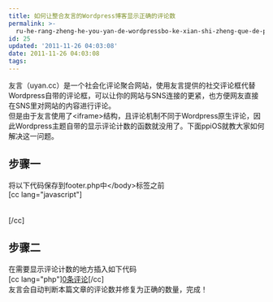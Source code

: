 ```yaml
---
title: 如何让整合友言的Wordpress博客显示正确的评论数
permalink: >-
  ru-he-rang-zheng-he-you-yan-de-wordpressbo-ke-xian-shi-zheng-que-de-ping-lun-shu
id: 25
updated: '2011-11-26 04:03:08'
date: 2011-11-26 04:03:08
tags:
---
```


<p>友言（uyan.cc）是一个社会化评论聚合网站，使用友言提供的社交评论框代替Wordpress自带的评论框，可以让你的网站与SNS连接的更紧，也方便网友直接在SNS里对网站的内容进行评论。<br />
但是由于友言使用了&lt;iframe&gt;结构，且评论机制不同于Wordpress原生评论，因此Wordpress主题自带的显示评论计数的函数就没用了。下面ppiOS就教大家如何解决这一问题。</p>
<h2>步骤一</h2>
<p>将以下代码保存到footer.php中&lt;/body&gt;标签之前<br />
[cc lang="javascript"]<br />
<!-- UY BEGIN --><br />
<script charset="gb2312" type="text/javascript" language="javascript">// <![CDATA[
(function () {
        var uyan_amount = document.createElement('script');
        uyan_amount.type = 'text/javascript';
        uyan_amount.src = 'http://uyan.cc/js/countFrame.js';
        (document.getElementsByTagName('HEAD')[0] || document.getElementsByTagName('BODY')[0]).appendChild(uyan_amount);
    }());
// ]]></script><br />
<!-- UY END -->[/cc]</p>
<h2>步骤二</h2>
<p>在需要显示评论计数的地方插入如下代码<br />
[cc lang="php"]<a href="<?php echo wp_get_shortlink(); ?>" uyan_identify="true" >0条评论</a>[/cc]<br />
友言会自动判断本篇文章的评论数并修复为正确的数量，完成！</p>
